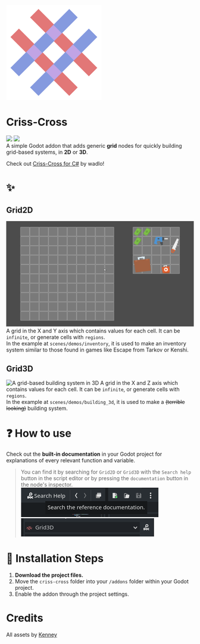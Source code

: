 ![logo](assets/logo.svg)

# Criss-Cross
[![](https://img.shields.io/badge/Asset%20Library-%23478CBE?style=for-the-badge&logo=godotengine&labelColor=white
)](https://godotengine.org/asset-library/asset/2047) [![](https://img.shields.io/badge/-Gamedev%20Graveyard-5865f2?style=for-the-badge&logo=discord&labelColor=white)](https://discord.gg/V7UsX54V49)\
A simple Godot addon that adds generic **grid** nodes for quickly building grid-based systems, in **2D** or **3D**.

Check out [Criss-Cross for C#](https://github.com/wadlo/Criss-Cross-CSharp-Wrapper) by wadlo!

# ✨ 

## Grid2D
![A grid inventory system made with the Grid2D node](assets/grid2d.gif)
A grid in the X and Y axis which contains values for each cell. It can be `infinite`, or generate cells with `regions`.\
In the example at `scenes/demos/inventory`, it is used to make an inventory system similar to those found in games like Escape from Tarkov or Kenshi. 


## Grid3D
![A grid-based building system in 3D](assets/grid3d.gif)
A grid in the X and Z axis which contains values for each cell. It can be `infinite`, or generate cells with `regions`.\
In the example at `scenes/demos/building_3d`, it is used to make a ~~(terrible looking)~~ building system.

# ❓ How to use
Check out the **built-in documentation** in your Godot project for explanations of every relevant function and variable.

> You can find it by searching for `Grid2D` or `Grid3D` with the `Search help` button in the script editor or by pressing the `documentation` button in the node's inspector.\
> ![The Search help button in the script editor](assets/search_help.png)
> ![Documentation button in the node's inspector](assets/inspector_documentation.png)

# 🔧 Installation Steps

1. **Download the project files.**
2. Move the `criss-cross` folder into your `/addons` folder within your Godot project.
3. Enable the addon through the project settings.

# Credits

All assets by [Kenney](https://www.kenney.nl)
